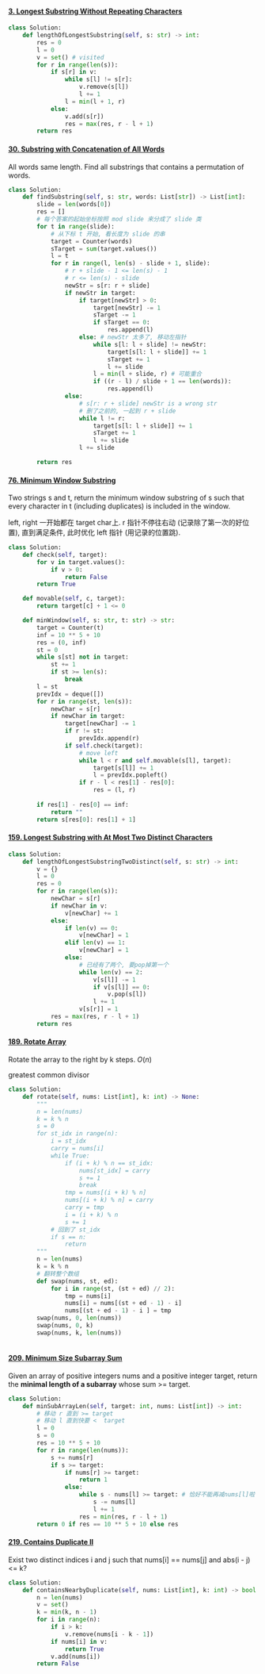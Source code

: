 #### [3. Longest Substring Without Repeating Characters](https://leetcode.cn/problems/longest-substring-without-repeating-characters/)

```python
class Solution:
    def lengthOfLongestSubstring(self, s: str) -> int:
        res = 0
        l = 0
        v = set() # visited
        for r in range(len(s)):
            if s[r] in v:
                while s[l] != s[r]:
                    v.remove(s[l])
                    l += 1
                l = min(l + 1, r)
            else:
                v.add(s[r])
                res = max(res, r - l + 1)
        return res
```



#### [30. Substring with Concatenation of All Words](https://leetcode.cn/problems/substring-with-concatenation-of-all-words/)

All words same length. Find all substrings that contains a permutation of words.

```python
class Solution:
    def findSubstring(self, s: str, words: List[str]) -> List[int]:
        slide = len(words[0])
        res = []
        # 每个答案的起始坐标按照 mod slide 来分成了 slide 类
        for t in range(slide):
            # 从下标 t 开始, 看长度为 slide 的串
            target = Counter(words)
            sTarget = sum(target.values())
            l = t
            for r in range(l, len(s) - slide + 1, slide):
                # r + slide - 1 <= len(s) - 1
                # r <= len(s) - slide
                newStr = s[r: r + slide]
                if newStr in target:
                    if target[newStr] > 0:
                        target[newStr] -= 1
                        sTarget -= 1
                        if sTarget == 0:
                            res.append(l)
                    else: # newStr 太多了, 移动左指针
                        while s[l: l + slide] != newStr:
                            target[s[l: l + slide]] += 1
                            sTarget += 1
                            l += slide
                        l = min(l + slide, r) # 可能重合
                        if ((r - l) / slide + 1 == len(words)):
                            res.append(l)
                else:
                    # s[r: r + slide] newStr is a wrong str
                    # 删了之前的, 一起到 r + slide
                    while l != r:
                        target[s[l: l + slide]] += 1
                        sTarget += 1
                        l += slide
                    l += slide

        return res
```



#### [76. Minimum Window Substring](https://leetcode.cn/problems/minimum-window-substring/)

Two strings s and t, return the minimum window substring of s such that every character in t (including duplicates) is included in the window.

left, right 一开始都在 target char上. r 指针不停往右动 (记录除了第一次的好位置), 直到满足条件, 此时优化 left 指针 (用记录的位置跳).

```python
class Solution:
    def check(self, target):
        for v in target.values():
            if v > 0:
                return False
        return True

    def movable(self, c, target):
        return target[c] + 1 <= 0

    def minWindow(self, s: str, t: str) -> str:
        target = Counter(t)
        inf = 10 ** 5 + 10
        res = (0, inf)
        st = 0
        while s[st] not in target:
            st += 1
            if st >= len(s):
                break
        l = st
        prevIdx = deque([])
        for r in range(st, len(s)):
            newChar = s[r]
            if newChar in target:
                target[newChar] -= 1
                if r != st:
                    prevIdx.append(r)
                if self.check(target):
                    # move left
                    while l < r and self.movable(s[l], target):
                        target[s[l]] += 1
                        l = prevIdx.popleft()
                    if r - l < res[1] - res[0]:
                        res = (l, r)
   
        if res[1] - res[0] == inf:
            return ""
        return s[res[0]: res[1] + 1]
```



#### [159. Longest Substring with At Most Two Distinct Characters](https://leetcode.cn/problems/longest-substring-with-at-most-two-distinct-characters/)

```python
class Solution:
    def lengthOfLongestSubstringTwoDistinct(self, s: str) -> int:
        v = {}
        l = 0
        res = 0
        for r in range(len(s)):
            newChar = s[r]
            if newChar in v:
                v[newChar] += 1
            else:
                if len(v) == 0:
                    v[newChar] = 1
                elif len(v) == 1:
                    v[newChar] = 1
                else:
                    # 已经有了两个, 要pop掉第一个
                    while len(v) == 2:
                        v[s[l]] -= 1
                        if v[s[l]] == 0:
                            v.pop(s[l])
                        l += 1
                    v[s[r]] = 1
            res = max(res, r - l + 1)
        return res
```

#### [189. Rotate Array](https://leetcode.cn/problems/rotate-array/)

Rotate the array to the right by k steps. $O(n)$

greatest common divisor

```python
class Solution:
    def rotate(self, nums: List[int], k: int) -> None:
        """
        n = len(nums)
        k = k % n
        s = 0
        for st_idx in range(n):
            i = st_idx
            carry = nums[i]
            while True:
                if (i + k) % n == st_idx:
                    nums[st_idx] = carry
                    s += 1
                    break
                tmp = nums[(i + k) % n]
                nums[(i + k) % n] = carry
                carry = tmp
                i = (i + k) % n
                s += 1
            # 回到了 st_idx
            if s == n:
                return
        """
        n = len(nums)
        k = k % n
        # 翻转整个数组
        def swap(nums, st, ed):
            for i in range(st, (st + ed) // 2):
                tmp = nums[i]
                nums[i] = nums[(st + ed - 1) - i]
                nums[(st + ed - 1) - i ] = tmp
        swap(nums, 0, len(nums))
        swap(nums, 0, k)
        swap(nums, k, len(nums))
        
```

#### [209. Minimum Size Subarray Sum](https://leetcode.cn/problems/minimum-size-subarray-sum/)

Given an array of positive integers nums and a positive integer target, return the **minimal length of a subarray** whose sum >= target.

```python
class Solution:
    def minSubArrayLen(self, target: int, nums: List[int]) -> int:
        # 移动 r 直到 >= target
        # 移动 l 直到快要 <  target
        l = 0
        s = 0
        res = 10 ** 5 + 10
        for r in range(len(nums)):
            s += nums[r]
            if s >= target:
                if nums[r] >= target:
                    return 1
                else:
                    while s - nums[l] >= target: # 恰好不能再减nums[l]啦
                        s -= nums[l]
                        l += 1
                    res = min(res, r - l + 1)
        return 0 if res == 10 ** 5 + 10 else res
```

#### [219. Contains Duplicate II](https://leetcode.cn/problems/contains-duplicate-ii/)

Exist two distinct indices i and j such that nums[i] == nums[j] and abs(i - j) <= k?

```python
class Solution:
    def containsNearbyDuplicate(self, nums: List[int], k: int) -> bool:
        n = len(nums)
        v = set()
        k = min(k, n - 1) 
        for i in range(n):
            if i > k:
                v.remove(nums[i - k - 1])
            if nums[i] in v:
                return True
            v.add(nums[i])
        return False
```

